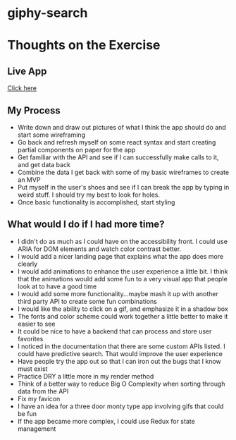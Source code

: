 # giphy-search

<h1> Thoughts on the Exercise </h1>

<h2> Live App </h2>
<a href="https://hzba000.github.io/giphy-search/">Click here</a>

<h2> My Process </h2>
<ul>
<li>Write down and draw out pictures of what I think the app should do and start some wireframing</li>
<li>Go back and refresh myself on some react syntax and start creating partial components on paper for the app</li>
<li>Get familiar with the API and see if I can successfully make calls to it, and get data back</li>
<li>Combine the data I get back with some of my basic wireframes to create an MVP</li>
<li>Put myself in the user's shoes and see if I can break the app by typing in weird stuff. I should try my best to look for holes.</li>
<li>Once basic functionality is accomplished, start styling</li>
</ul>

<h2> What would I do if I had more time?</h2>
<ul>
<li>I didn't do as much as I could have on the accessibility front. I could use ARIA for DOM elements and watch color contrast better.</li>
<li>I would add a nicer landing page that explains what the app does more clearly</li>
<li>I would add animations to enhance the user experience a little bit. I think that the animations would add some fun to a very visual app that people look at to have a good time</li>
<li>I would add some more functionality...maybe mash it up with another third party API to create some fun combinations</li>
<li>I would like the ability to click on a gif, and emphasize it in a shadow box</li>
<li>The fonts and color scheme could work together a little better to make it easier to see</li>
<li>It could be nice to have a backend that can process and store user favorites</li>
<li>I noticed in the documentation that there are some custom APIs listed. I could have predictive search. That would improve the user experience</li>
<li>Have people try the app out so that I can iron out the bugs that I know must exist</li>
<li>Practice DRY a little more in my render method</li>
<li>Think of a better way to reduce Big O Complexity when sorting through data from the API</li>
<li>Fix my favicon</li>
<li>I have an idea for a three door monty type app involving gifs that could be fun</li>
<li>If the app became more complex, I could use Redux for state management</li>

</ul>
